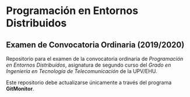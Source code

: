 # Programación en Entornos Distribuidos

## Examen de Convocatoria Ordinaria (2019/2020)

Repositorio para el examen de la convocatoria ordinaria de *Programación en Entornos Distribuidos*, asignatura de segundo curso del *Grado en Ingeniería en Tecnología de Telecomunicación* de la UPV/EHU.

Este repositorio debe actualizarse únicamente a través del programa **GitMonitor**.
